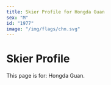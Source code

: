 ```yaml
---
title: Skier Profile for Hongda Guan
sex: "M"
id: "1977"
image: "/img/flags/chn.svg" 
---
```


# Skier Profile

This page is for: Hongda Guan.
    